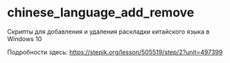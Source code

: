 # chinese_language_add_remove
Скрипты для добавления и удаления раскладки китайского языка в Windows 10

Подробности здесь:
https://stepik.org/lesson/505519/step/2?unit=497399
